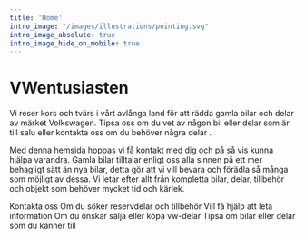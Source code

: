 ```yaml
---
title: 'Home'
intro_image: "/images/illustrations/pointing.svg"
intro_image_absolute: true
intro_image_hide_on_mobile: true
---
```


# VWentusiasten

Vi reser kors och tvärs i vårt avlånga land för att rädda gamla bilar och delar av märket Volkswagen. Tipsa oss om du vet av någon bil eller delar som är till salu eller kontakta oss om du behöver några delar .

Med denna hemsida hoppas vi få kontakt med dig och på så vis kunna hjälpa varandra. Gamla bilar tilltalar enligt oss alla sinnen på ett mer behagligt sätt än nya bilar, detta gör att vi vill bevara och förädla så många som möjligt av dessa. Vi letar efter allt från kompletta bilar, delar, tillbehör och objekt som behöver mycket tid och kärlek.

Kontakta oss
Om du söker reservdelar och tillbehör
Vill få hjälp att leta information
Om du önskar sälja eller köpa vw-delar
Tipsa om bilar eller delar som du känner till
